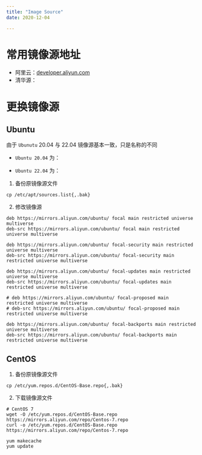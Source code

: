 ```yaml
---
title: "Image Source"
date: 2020-12-04

---
```


# 常用镜像源地址

- 阿里云：[developer.aliyun.com](https://developer.aliyun.com/mirror/)
- 清华源：

# 更换镜像源
## Ubuntu

由于 `Ubunutu` 20.04 与 22.04 镜像源基本一致，只是名称的不同

- `Ubuntu 20.04` 为：

- `Ubuntu 22.04` 为：

1. 备份原镜像源文件

```shell
cp /etc/apt/sources.list{,.bak}
```

2. 修改镜像源

```shell
deb https://mirrors.aliyun.com/ubuntu/ focal main restricted universe multiverse
deb-src https://mirrors.aliyun.com/ubuntu/ focal main restricted universe multiverse

deb https://mirrors.aliyun.com/ubuntu/ focal-security main restricted universe multiverse
deb-src https://mirrors.aliyun.com/ubuntu/ focal-security main restricted universe multiverse

deb https://mirrors.aliyun.com/ubuntu/ focal-updates main restricted universe multiverse
deb-src https://mirrors.aliyun.com/ubuntu/ focal-updates main restricted universe multiverse

# deb https://mirrors.aliyun.com/ubuntu/ focal-proposed main restricted universe multiverse
# deb-src https://mirrors.aliyun.com/ubuntu/ focal-proposed main restricted universe multiverse

deb https://mirrors.aliyun.com/ubuntu/ focal-backports main restricted universe multiverse
deb-src https://mirrors.aliyun.com/ubuntu/ focal-backports main restricted universe multiverse
```

## CentOS

1. 备份原镜像源文件
```shell
cp /etc/yum.repos.d/CentOS-Base.repo{,.bak}
```

2. 下载镜像源文件
```shell
# CentOS 7
wget -O /etc/yum.repos.d/CentOS-Base.repo https://mirrors.aliyun.com/repo/Centos-7.repo
curl -o /etc/yum.repos.d/CentOS-Base.repo https://mirrors.aliyun.com/repo/Centos-7.repo
```

```shell
yum makecache
yum update
```
